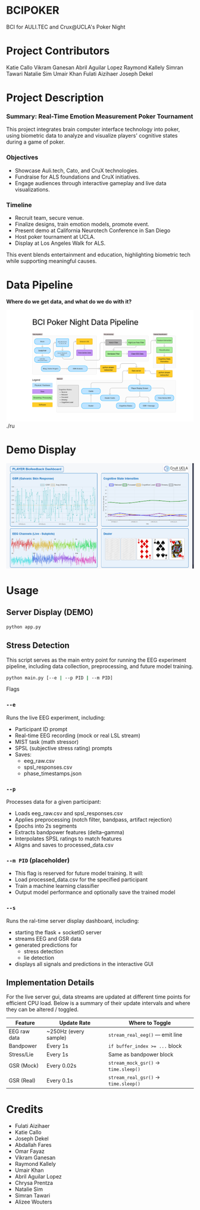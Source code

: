 # BCIPOKER

BCI for AULI.TEC and Crux@UCLA's Poker Night

# Project Contributors 
Katie Callo
Vikram Ganesan
Abril Aguilar Lopez
Raymond Kallely
Simran Tawari
Natalie Sim
Umair Khan
Fulati Aizihaer
Joseph Dekel

# Project Description

### Summary: Real-Time Emotion Measurement Poker Tournament  

This project integrates brain computer interface technology into poker, using biometric data to analyze and visualize players' cognitive states during a game of poker.

### Objectives  
- Showcase Auli.tech, Cato, and CruX technologies.  
- Fundraise for ALS foundations and CruX initiatives.  
- Engage audiences through interactive gameplay and live data visualizations.  

### Timeline  
- Recruit team, secure venue.  
- Finalize designs, train emotion models, promote event.  
- Present demo at California Neurotech Conference in San Diego
- Host poker tournament at UCLA.  
- Display at Los Angeles Walk for ALS.  

This event blends entertainment and education, highlighting biometric tech while supporting meaningful causes.

# Data Pipeline

**Where do we get data, and what do we do with it?**

![Whoops! Should be the data pipeline here](Graphics/data-pipeline-v2.png)
./ru    
# Demo Display

![Should be our screen display here!](Graphics/demo-gui.png)

# Usage

## Server Display (DEMO)

```bash
python app.py
```

## Stress Detection

This script serves as the main entry point for running the EEG experiment pipeline, including data collection, preprocessing, and future model training.

```bash
python main.py [--e | --p PID | --m PID]
```

Flags

### `--e`

Runs the live EEG experiment, including:
- Participant ID prompt
- Real-time EEG recording (mock or real LSL stream)
- MIST task (math stressor)
- SPSL (subjective stress rating) prompts
- Saves:
    - eeg_raw.csv
    - spsl_responses.csv
    - phase_timestamps.json

### `--p`
Processes data for a given participant:
- Loads eeg_raw.csv and spsl_responses.csv
- Applies preprocessing (notch filter, bandpass, artifact rejection)
- Epochs into 2s segments
- Extracts bandpower features (delta–gamma)
- Interpolates SPSL ratings to match features
- Aligns and saves to processed_data.csv

### `--m PID` (placeholder)
- This flag is reserved for future model training. It will:
- Load processed_data.csv for the specified participant
- Train a machine learning classifier
- Output model performance and optionally save the trained model

### `--s` 

Runs the ral-time server display dashboard, including:
- starting the flask + socketIO server
- streams EEG and GSR data
- generated predictions for 
    - stress detection
    - lie detection
- displays all signals and predictions in the interactive GUI

## Implementation Details

For the live server gui, data streams are updated at different time points for efficient CPU load. Below is a summary of their update intervals and where they can be altered / toggled.

| Feature      | Update Rate            | Where to Toggle                      |
| ------------ | ---------------------- | ------------------------------------ |
| EEG raw data | \~250Hz (every sample) | `stream_real_eeg()` — emit line      |
| Bandpower    | Every 1s               | `if buffer_index >= ...` block       |
| Stress/Lie   | Every 1s               | Same as bandpower block              |
| GSR (Mock)   | Every 0.02s            | `stream_mock_gsr()` → `time.sleep()` |
| GSR (Real)   | Every 0.1s             | `stream_real_gsr()` → `time.sleep()` |

# Credits 

- Fulati Aizihaer
- Katie Callo
- Joseph Dekel
- Abdallah Fares
- Omar Fayaz
- Vikram Ganesan
- Raymond Kallely
- Umair Khan
- Abril Aguilar Lopez
- Chrysa Prentza
- Natalie Sim
- Simran Tawari
- Alizee Wouters

